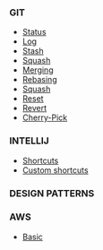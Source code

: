 ### GIT
* [Status]()
* [Log]()
* [Stash]()
* [Squash]()
* [Merging](src/020_git/04_merging.md)
* [Rebasing](src/020_git/05_rebasing.md)
* [Squash]()
* [Reset]()
* [Revert]()
* [Cherry-Pick]()

### INTELLIJ    
* [Shortcuts]()  
* [Custom shortcuts]()

### DESIGN PATTERNS

### AWS
* [Basic](src/140_aws/00_basic.md) 